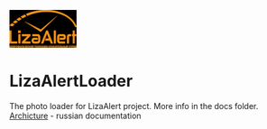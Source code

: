 ![image](img/LizaAlert_logo.jpg)
# LizaAlertLoader
The photo loader for LizaAlert project. More info in the docs folder. 
[Archicture](docs/Archicture.pdf) - russian documentation


